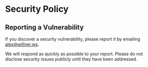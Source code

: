 # Security Policy

## Reporting a Vulnerability

If you discover a security vulnerability, please report it by emailing <alex@willner.ws>.

We will respond as quickly as possible to your report. Please do not disclose security issues publicly until they have been addressed.
